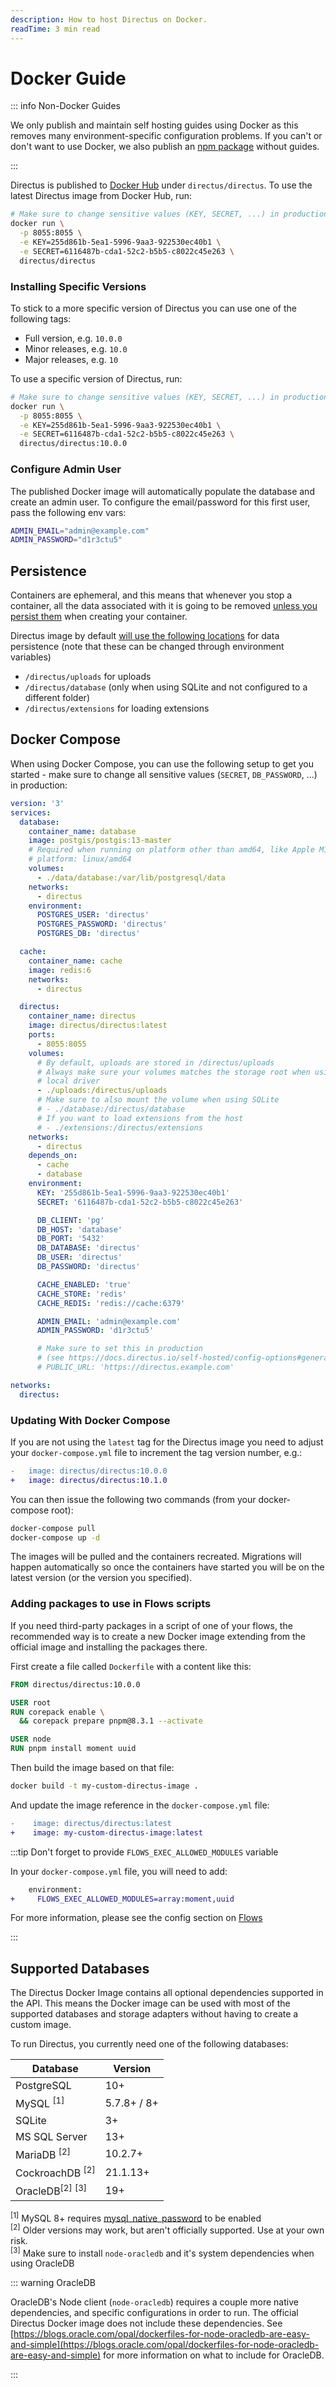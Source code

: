 ```yaml
---
description: How to host Directus on Docker.
readTime: 3 min read
---
```


# Docker Guide

::: info Non-Docker Guides

We only publish and maintain self hosting guides using Docker as this removes many environment-specific configuration
problems. If you can't or don't want to use Docker, we also publish an
[npm package](https://www.npmjs.com/package/directus) without guides.

:::

Directus is published to [Docker Hub](https://hub.docker.com/r/directus/directus) under `directus/directus`. To use the
latest Directus image from Docker Hub, run:

```bash
# Make sure to change sensitive values (KEY, SECRET, ...) in production
docker run \
  -p 8055:8055 \
  -e KEY=255d861b-5ea1-5996-9aa3-922530ec40b1 \
  -e SECRET=6116487b-cda1-52c2-b5b5-c8022c45e263 \
  directus/directus
```

### Installing Specific Versions

To stick to a more specific version of Directus you can use one of the following tags:

- Full version, e.g. `10.0.0`
- Minor releases, e.g. `10.0`
- Major releases, e.g. `10`

To use a specific version of Directus, run:

```bash
# Make sure to change sensitive values (KEY, SECRET, ...) in production
docker run \
  -p 8055:8055 \
  -e KEY=255d861b-5ea1-5996-9aa3-922530ec40b1 \
  -e SECRET=6116487b-cda1-52c2-b5b5-c8022c45e263 \
  directus/directus:10.0.0
```

### Configure Admin User

The published Docker image will automatically populate the database and create an admin user. To configure the
email/password for this first user, pass the following env vars:

```bash
ADMIN_EMAIL="admin@example.com"
ADMIN_PASSWORD="d1r3ctu5"
```

## Persistence

Containers are ephemeral, and this means that whenever you stop a container, all the data associated with it is going to
be removed [unless you persist them](https://docs.docker.com/storage) when creating your container.

Directus image by default
[will use the following locations](https://github.com/directus/directus/blob/main/docker/Dockerfile#L56-L60) for data
persistence (note that these can be changed through environment variables)

- `/directus/uploads` for uploads
- `/directus/database` (only when using SQLite and not configured to a different folder)
- `/directus/extensions` for loading extensions

## Docker Compose

When using Docker Compose, you can use the following setup to get you started - make sure to change all sensitive values
(`SECRET`, `DB_PASSWORD`, ...) in production:

```yaml
version: '3'
services:
  database:
    container_name: database
    image: postgis/postgis:13-master
    # Required when running on platform other than amd64, like Apple M1/M2:
    # platform: linux/amd64
    volumes:
      - ./data/database:/var/lib/postgresql/data
    networks:
      - directus
    environment:
      POSTGRES_USER: 'directus'
      POSTGRES_PASSWORD: 'directus'
      POSTGRES_DB: 'directus'

  cache:
    container_name: cache
    image: redis:6
    networks:
      - directus

  directus:
    container_name: directus
    image: directus/directus:latest
    ports:
      - 8055:8055
    volumes:
      # By default, uploads are stored in /directus/uploads
      # Always make sure your volumes matches the storage root when using
      # local driver
      - ./uploads:/directus/uploads
      # Make sure to also mount the volume when using SQLite
      # - ./database:/directus/database
      # If you want to load extensions from the host
      # - ./extensions:/directus/extensions
    networks:
      - directus
    depends_on:
      - cache
      - database
    environment:
      KEY: '255d861b-5ea1-5996-9aa3-922530ec40b1'
      SECRET: '6116487b-cda1-52c2-b5b5-c8022c45e263'

      DB_CLIENT: 'pg'
      DB_HOST: 'database'
      DB_PORT: '5432'
      DB_DATABASE: 'directus'
      DB_USER: 'directus'
      DB_PASSWORD: 'directus'

      CACHE_ENABLED: 'true'
      CACHE_STORE: 'redis'
      CACHE_REDIS: 'redis://cache:6379'

      ADMIN_EMAIL: 'admin@example.com'
      ADMIN_PASSWORD: 'd1r3ctu5'

      # Make sure to set this in production
      # (see https://docs.directus.io/self-hosted/config-options#general)
      # PUBLIC_URL: 'https://directus.example.com'

networks:
  directus:
```

### Updating With Docker Compose

If you are not using the `latest` tag for the Directus image you need to adjust your `docker-compose.yml` file to
increment the tag version number, e.g.:

```diff
-   image: directus/directus:10.0.0
+   image: directus/directus:10.1.0
```

You can then issue the following two commands (from your docker-compose root):

```bash
docker-compose pull
docker-compose up -d
```

The images will be pulled and the containers recreated. Migrations will happen automatically so once the containers have
started you will be on the latest version (or the version you specified).

### Adding packages to use in Flows scripts

If you need third-party packages in a script of one of your flows, the recommended way is to create a new Docker image
extending from the official image and installing the packages there.

First create a file called `Dockerfile` with a content like this:

```Dockerfile
FROM directus/directus:10.0.0

USER root
RUN corepack enable \
  && corepack prepare pnpm@8.3.1 --activate

USER node
RUN pnpm install moment uuid
```

Then build the image based on that file:

```bash
docker build -t my-custom-directus-image .
```

And update the image reference in the `docker-compose.yml` file:

```diff
-    image: directus/directus:latest
+    image: my-custom-directus-image:latest
```

:::tip Don't forget to provide `FLOWS_EXEC_ALLOWED_MODULES` variable

In your `docker-compose.yml` file, you will need to add:

```diff
    environment:
+     FLOWS_EXEC_ALLOWED_MODULES=array:moment,uuid
```

For more information, please see the config section on
[Flows](https://docs.directus.io/self-hosted/config-options.html#flows)

:::

## Supported Databases

The Directus Docker Image contains all optional dependencies supported in the API. This means the Docker image can be
used with most of the supported databases and storage adapters without having to create a custom image.

To run Directus, you currently need one of the following databases:

| Database                              | Version     |
| ------------------------------------- | ----------- |
| PostgreSQL                            | 10+         |
| MySQL <sup>[1]</sup>                  | 5.7.8+ / 8+ |
| SQLite                                | 3+          |
| MS SQL Server                         | 13+         |
| MariaDB <sup>[2]</sup>                | 10.2.7+     |
| CockroachDB <sup>[2]</sup>            | 21.1.13+    |
| OracleDB<sup>[2]</sup> <sup>[3]</sup> | 19+         |

<sup>[1]</sup> MySQL 8+ requires
[mysql_native_password](https://dev.mysql.com/doc/refman/8.0/en/upgrading-from-previous-series.html#upgrade-caching-sha2-password-compatible-connectors)
to be enabled\
<sup>[2]</sup> Older versions may work, but aren't officially supported. Use at your own risk. \
<sup>[3]</sup> Make sure to install `node-oracledb` and it's system dependencies when using OracleDB

::: warning OracleDB

OracleDB's Node client (`node-oracledb`) requires a couple more native dependencies, and specific configurations in
order to run. The official Directus Docker image does not include these dependencies. See
[https://blogs.oracle.com/opal/dockerfiles-for-node-oracledb-are-easy-and-simple](https://blogs.oracle.com/opal/dockerfiles-for-node-oracledb-are-easy-and-simple)
for more information on what to include for OracleDB.

:::
